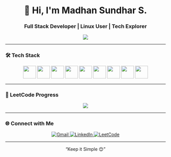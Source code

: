 <h1 align="center">👋 Hi, I'm Madhan Sundhar S.</h1>
<h3 align="center">Full Stack Developer | Linux User | Tech Explorer</h3>

<p align="center">
  <img src="https://readme-typing-svg.herokuapp.com?font=Fira+Code&size=22&pause=1000&color=00FFFF&center=true&vCenter=true&width=500&lines=Problem+Solver+%7C+Lifelong+Learner" />
</p>


---

### 🛠️ Tech Stack

<p align="center">
  <img src="https://cdn.jsdelivr.net/gh/devicons/devicon/icons/java/java-original.svg" width="40" />
  <img src="https://cdn.jsdelivr.net/gh/devicons/devicon/icons/javascript/javascript-original.svg" width="40" />
  <img src="https://cdn.jsdelivr.net/gh/devicons/devicon/icons/react/react-original.svg" width="40" />
  <img src="https://cdn.jsdelivr.net/gh/devicons/devicon/icons/mongodb/mongodb-original.svg" width="40" />
  <img src="https://cdn.jsdelivr.net/gh/devicons/devicon/icons/html5/html5-original.svg" width="40" />
  <img src="https://cdn.jsdelivr.net/gh/devicons/devicon/icons/css3/css3-original.svg" width="40" />
  <img src="https://cdn.jsdelivr.net/gh/devicons/devicon/icons/linux/linux-original.svg" width="40" />
  <img src="https://cdn.jsdelivr.net/gh/devicons/devicon/icons/github/github-original.svg" width="40" />
  <img src="https://cdn.jsdelivr.net/gh/devicons/devicon/icons/vscode/vscode-original.svg" width="40" />
</p>

---

### 🧠 LeetCode Progress

<p align="center">
  <img src="https://leetcard.jacoblin.cool/Madhan57?theme=dark&font=Fira+Code&extension=activity" />
</p>

---


### 🌐 Connect with Me

<div align="center">
  <a href="mailto:madhansundhar57@gmail.com" target="_blank">
    <img src="https://img.shields.io/badge/Gmail-%231E77B5.svg?&style=for-the-badge&logo=gmail&logoColor=white" alt="Gmail" />
  </a>
  <a href="https://www.linkedin.com/in/madhan-sundhar-23b243256/" target="_blank">
    <img src="https://img.shields.io/badge/LinkedIn-%230077B5.svg?&style=for-the-badge&logo=linkedin&logoColor=white" alt="LinkedIn" />
  </a>
  <a href="https://leetcode.com/Madhan57" target="_blank">
    <img src="https://img.shields.io/badge/LeetCode-%23000000.svg?&style=for-the-badge&logo=leetcode&logoColor=yellow" alt="LeetCode" />
  </a>
</div>

---

<p align="center">“Keep it Simple  😊”</p>
